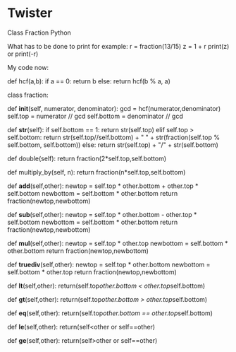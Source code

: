 # Twister
Class Fraction Python

What has to be done to print for example: 
r = fraction(13/15)
z = 1 + r
print(z) 
or 
print(-r)

My code now: 

def hcf(a,b):
  if a == 0:
    return b
  else:
    return hcf(b % a, a)

class fraction:

  def __init__(self, numerator, denominator):
    gcd = hcf(numerator,denominator)
    self.top = numerator // gcd
    self.bottom = denominator // gcd

  def __str__(self):
    if self.bottom == 1:
      return str(self.top)
    elif self.top > self.bottom:
      return str(self.top//self.bottom) + " " 
      + str(fraction(self.top % self.bottom, self.bottom))
    else: 
      return str(self.top) + "/" + str(self.bottom)

  def double(self):
    return fraction(2*self.top,self.bottom)

  def multiply_by(self, n):
    return fraction(n*self.top,self.bottom)

  def __add__(self,other):
    newtop = self.top * other.bottom + other.top * self.bottom
    newbottom = self.bottom * other.bottom
    return fraction(newtop,newbottom)

  def __sub__(self,other):
    newtop = self.top * other.bottom - other.top * self.bottom
    newbottom = self.bottom * other.bottom
    return fraction(newtop,newbottom)

  def __mul__(self,other):
    newtop = self.top * other.top
    newbottom = self.bottom * other.bottom
    return fraction(newtop,newbottom)

  def __truediv__(self,other):
    newtop = self.top * other.bottom
    newbottom = self.bottom * other.top 
    return fraction(newtop,newbottom)

  def __lt__(self,other):
    return(self.top*other.bottom < other.top*self.bottom)

  def __gt__(self,other):
    return(self.top*other.bottom > other.top*self.bottom)

  def __eq__(self,other):
    return(self.top*other.bottom == other.top*self.bottom)

  def __le__(self,other):
    return(self<other or self==other)

  def __ge__(self,other):
    return(self>other or self==other)
